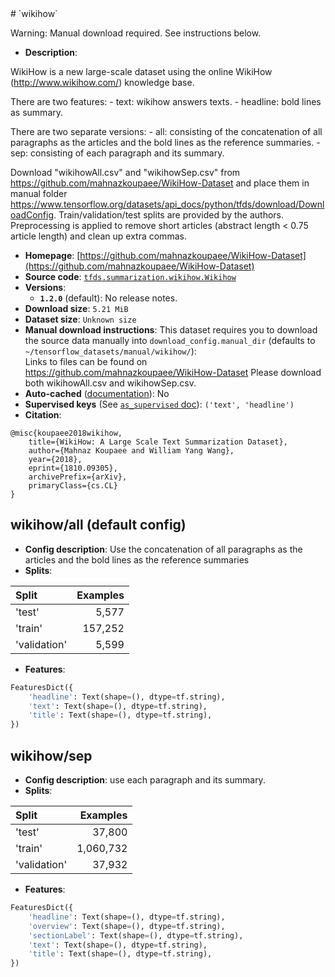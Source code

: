 <div itemscope itemtype="http://schema.org/Dataset">
  <div itemscope itemprop="includedInDataCatalog" itemtype="http://schema.org/DataCatalog">
    <meta itemprop="name" content="TensorFlow Datasets" />
  </div>
  <meta itemprop="name" content="wikihow" />
  <meta itemprop="description" content="&#10;WikiHow is a new large-scale dataset using the online WikiHow&#10;(http://www.wikihow.com/) knowledge base.&#10;&#10;There are two features:&#10;  - text: wikihow answers texts.&#10;  - headline: bold lines as summary.&#10;&#10;There are two separate versions:&#10;  - all: consisting of the concatenation of all paragraphs as the articles and&#10;         the bold lines as the reference summaries.&#10;  - sep: consisting of each paragraph and its summary.&#10;&#10;Download &quot;wikihowAll.csv&quot; and &quot;wikihowSep.csv&quot; from&#10;https://github.com/mahnazkoupaee/WikiHow-Dataset and place them in manual folder&#10;https://www.tensorflow.org/datasets/api_docs/python/tfds/download/DownloadConfig.&#10;Train/validation/test splits are provided by the authors.&#10;Preprocessing is applied to remove short articles&#10;(abstract length &lt; 0.75 article length) and clean up extra commas.&#10;&#10;&#10;To use this dataset:&#10;&#10;```python&#10;import tensorflow_datasets as tfds&#10;&#10;ds = tfds.load(&#x27;wikihow&#x27;, split=&#x27;train&#x27;)&#10;for ex in ds.take(4):&#10;  print(ex)&#10;```&#10;&#10;See [the guide](https://www.tensorflow.org/datasets/overview) for more&#10;informations on [tensorflow_datasets](https://www.tensorflow.org/datasets).&#10;&#10;" />
  <meta itemprop="url" content="https://www.tensorflow.org/datasets/catalog/wikihow" />
  <meta itemprop="sameAs" content="https://github.com/mahnazkoupaee/WikiHow-Dataset" />
  <meta itemprop="citation" content="&#10;@misc{koupaee2018wikihow,&#10;    title={WikiHow: A Large Scale Text Summarization Dataset},&#10;    author={Mahnaz Koupaee and William Yang Wang},&#10;    year={2018},&#10;    eprint={1810.09305},&#10;    archivePrefix={arXiv},&#10;    primaryClass={cs.CL}&#10;}&#10;" />
</div>
# `wikihow`

Warning: Manual download required. See instructions below.

*   **Description**:

WikiHow is a new large-scale dataset using the online WikiHow
(http://www.wikihow.com/) knowledge base.

There are two features: - text: wikihow answers texts. - headline: bold lines as
summary.

There are two separate versions: - all: consisting of the concatenation of all
paragraphs as the articles and the bold lines as the reference summaries. - sep:
consisting of each paragraph and its summary.

Download "wikihowAll.csv" and "wikihowSep.csv" from
https://github.com/mahnazkoupaee/WikiHow-Dataset and place them in manual folder
https://www.tensorflow.org/datasets/api_docs/python/tfds/download/DownloadConfig.
Train/validation/test splits are provided by the authors. Preprocessing is
applied to remove short articles (abstract length < 0.75 article length) and
clean up extra commas.

*   **Homepage**:
    [https://github.com/mahnazkoupaee/WikiHow-Dataset](https://github.com/mahnazkoupaee/WikiHow-Dataset)
*   **Source code**:
    [`tfds.summarization.wikihow.Wikihow`](https://github.com/tensorflow/datasets/tree/master/tensorflow_datasets/summarization/wikihow.py)
*   **Versions**:
    *   **`1.2.0`** (default): No release notes.
*   **Download size**: `5.21 MiB`
*   **Dataset size**: `Unknown size`
*   **Manual download instructions**: This dataset requires you to download the
    source data manually into `download_config.manual_dir`
    (defaults to `~/tensorflow_datasets/manual/wikihow/`):<br/>
    Links to files can be found on https://github.com/mahnazkoupaee/WikiHow-Dataset
    Please download both wikihowAll.csv and wikihowSep.csv.
*   **Auto-cached**
    ([documentation](https://www.tensorflow.org/datasets/performances#auto-caching)):
    No
*   **Supervised keys** (See
    [`as_supervised` doc](https://www.tensorflow.org/datasets/api_docs/python/tfds/load)):
    `('text', 'headline')`
*   **Citation**:

```
@misc{koupaee2018wikihow,
    title={WikiHow: A Large Scale Text Summarization Dataset},
    author={Mahnaz Koupaee and William Yang Wang},
    year={2018},
    eprint={1810.09305},
    archivePrefix={arXiv},
    primaryClass={cs.CL}
}
```

## wikihow/all (default config)

*   **Config description**: Use the concatenation of all paragraphs as the
    articles and the bold lines as the reference summaries
*   **Splits**:

Split        | Examples
:----------- | -------:
'test'       | 5,577
'train'      | 157,252
'validation' | 5,599

*   **Features**:

```python
FeaturesDict({
    'headline': Text(shape=(), dtype=tf.string),
    'text': Text(shape=(), dtype=tf.string),
    'title': Text(shape=(), dtype=tf.string),
})
```

## wikihow/sep

*   **Config description**: use each paragraph and its summary.
*   **Splits**:

Split        | Examples
:----------- | --------:
'test'       | 37,800
'train'      | 1,060,732
'validation' | 37,932

*   **Features**:

```python
FeaturesDict({
    'headline': Text(shape=(), dtype=tf.string),
    'overview': Text(shape=(), dtype=tf.string),
    'sectionLabel': Text(shape=(), dtype=tf.string),
    'text': Text(shape=(), dtype=tf.string),
    'title': Text(shape=(), dtype=tf.string),
})
```
